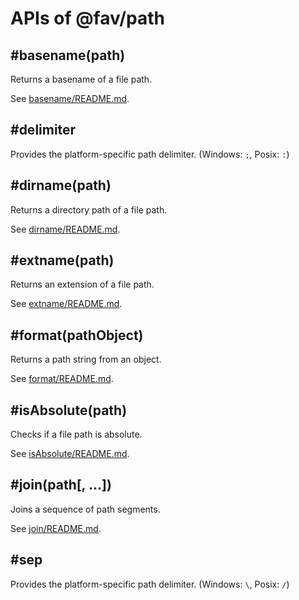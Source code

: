 # APIs of @fav/path

## #basename(path) <a name="basename"></a>

Returns a basename of a file path.

See [basename/README.md](../lib/basename/README.md).

## #delimiter <a name="delimiter"></a>

Provides the platform-specific path delimiter. (Windows: `;`, Posix: `:`)

## #dirname(path) <a name="dirname"></a>

Returns a directory path of a file path.

See [dirname/README.md](../lib/dirname/README.md).

## #extname(path) <a name="extname"></a>

Returns an extension of a file path. 

See [extname/README.md](../lib/extname/README.md).

## #format(pathObject) <a name="format"></a>

Returns a path string from an object.

See [format/README.md](../lib/format/README.md).

## #isAbsolute(path) <a name="isabsolute"></a>

Checks if a file path is absolute.

See [isAbsolute/README.md](../lib/isAbsolute/README.md).

## #join(path[, ...]) <a name="join"></a>

Joins a sequence of path segments.

See [join/README.md](../lib/join/README.md).

## #sep <a name="seq"></a>

Provides the platform-specific path delimiter. (Windows: `\`, Posix: `/`)


